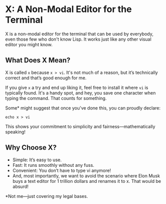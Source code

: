 # X: A Non-Modal Editor for the Terminal

X is a non-modal editor for the terminal that can be used by everybody, even those few who don't know Lisp. It works just like any other visual editor you might know.

## What Does X Mean?

X is called `x` because `x > vi`. It's not much of a reason, but it’s technically correct and that’s good enough for me.

If you give `x` a try and end up liking it, feel free to install it where `vi` is typically found. It's a handy spot, and hey, you save one character when typing the command. That counts for something.

Some* might suggest that once you've done this, you can proudly declare:

`echo x > vi`

This shows your commitment to simplicity and fairness—mathematically speaking!

## Why Choose X?
* Simple: It’s easy to use.
* Fast: It runs smoothly without any fuss.
* Convenient: You don’t have to type vi anymore!
* And, most importantly, we want to avoid the scenario where Elon Musk buys a text editor for 1 trillion dollars and renames it to x. That would be absurd!
  
*Not me—just covering my legal bases.

